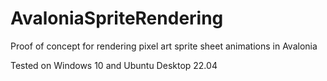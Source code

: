# AvaloniaSpriteRendering
Proof of concept for rendering pixel art sprite sheet animations in Avalonia

Tested on Windows 10 and Ubuntu Desktop 22.04
